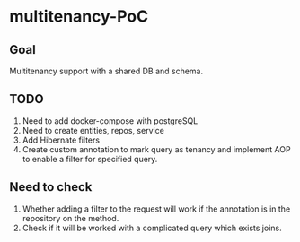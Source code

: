 # multitenancy-PoC
## Goal
Multitenancy support with a shared DB and schema.

## TODO
1. Need to add docker-compose with postgreSQL
2. Need to create entities, repos, service
3. Add Hibernate filters
4. Create custom annotation to mark query as tenancy and implement AOP to enable a filter for specified query.

## Need to check
1. Whether adding a filter to the request will work if the annotation is in the repository on the method.
2. Check if it will be worked with a complicated query which exists joins.
